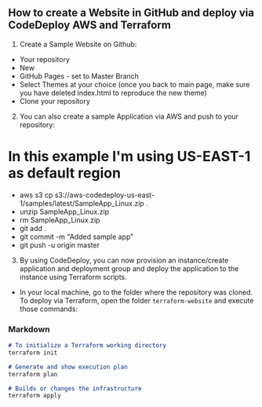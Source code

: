 ## How to create a Website in GitHub and deploy via CodeDeploy AWS and Terraform

1. Create a Sample Website on Github:

- Your repository
- New
- GitHub Pages - set to Master Branch
- Select Themes at your choice (once you back to main page, make sure you have deleted index.html to reproduce the new theme)
- Clone your repository 

2. You can also create a sample Application via AWS and push to your repository:

# In this example I'm using US-EAST-1 as default region
- aws s3 cp s3://aws-codedeploy-us-east-1/samples/latest/SampleApp_Linux.zip . 
- unzip SampleApp_Linux.zip
- rm SampleApp_Linux.zip
- git add .
- git commit -m "Added sample app"
- git push -u origin master

3. By using CodeDeploy, you can now provision an instance/create application and deployment group and deploy the application to the instance using Terraform scripts.

- In your local machine, go to the folder where the repository was cloned. To deploy via Terraform, open the folder ```terraform-website``` and execute those commands:

### Markdown

```markdown
# To initialize a Terraform working directory
terraform init 

# Generate and show execution plan
terraform plan 

# Builds or changes the infrastructure
terraform apply 
```
